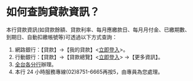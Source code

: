 # 如何查詢貸款資訊？

本行貸款資訊(如貸款餘額、貸款利率、每月應繳款日、每月月付金、已繳期數、到期日、自動扣繳帳號等)可透過以下方式查詢：

  1. 網路銀行：【貸款】→【我的貸款】<[立即登入](https://ebank.taipeifubon.com.tw/B2C/TxnDispatcherServlet?trxName=NextTaskId&nextTaskId=CBOQU008)>。
  2. 行動銀行：【貸款】→【貸款總覽】<[立即登入](https://www.fubon.com/banking/personal/mobile/index.htm)> →【更多資訊】。
  3. [全台各分行](/banking/locations/locations.htm)辦理。
  4. 本行 24 小時服務專線(02)8751-6665再按5，由專員為您處理。



